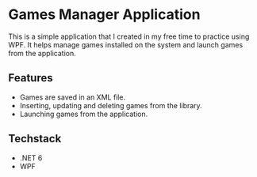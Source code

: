 # Games Manager Application

This is a simple application that I created in my free time to practice using WPF. It helps manage games installed on the system and launch games from the application.

## Features
- Games are saved in an XML file.
- Inserting, updating and deleting games from the library.
- Launching games from the application.

## Techstack
- .NET 6
- WPF
